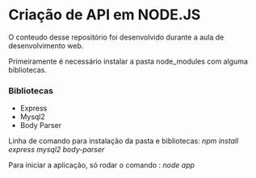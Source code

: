 # Criação de API em NODE.JS

O conteudo desse repositório foi desenvolvido durante a aula de desenvolvimento web.

Primeiramente é necessário instalar a pasta node_modules com alguma bibliotecas. 

### Bibliotecas
- Express
- Mysql2
- Body Parser

Linha de comando para instalação da pasta e bibliotecas: *npm install express mysql2 body-parser*

Para iniciar a aplicação, só rodar o comando : *node app*
